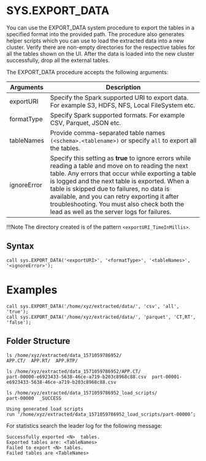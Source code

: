 # SYS.EXPORT_DATA

You can use the EXPORT_DATA system procedure to export the tables in a specified format into the provided path. The procedure also generates helper scripts which you can use to load the extracted data into a new cluster. Verify there are non-empty directories for the respective tables for all the tables shown on the  UI. After the data is loaded into the new cluster successfully, drop all the external tables. 



The EXPORT_DATA procedure accepts the following arguments:

| Arguments | Description |
|--------|--------|
|    exportURI    |  Specify the Spark supported URI to export data. For example S3, HDFS, NFS, Local FileSystem etc.|
|   formatType     | Specify Spark supported formats. For example CSV, Parquet, JSON etc.|
|  tableNames      | Provide comma-separated table names `(<schema>.<tablename>)` or specify `all` to export all the tables.|
| ignoreError       | Specify this setting as **true** to ignore errors while reading a table and move on to reading the next table. Any errors that occur while exporting a table is logged and the next table is exported.  When a table is skipped due to failures, no data is available, and you can retry exporting it after troubleshooting. You must also check both the lead as well as the server logs for failures.|

!!!Note
	The directory created is of the pattern `<exportURI_TimeInMillis>`.

## Syntax

```
call sys.EXPORT_DATA('<exportURI>', '<formatType>', '<tableNames>', '<ignoreError>');
```

# Examples

```
call sys.EXPORT_DATA('/home/xyz/extracted/data/', 'csv', 'all', 'true');
call sys.EXPORT_DATA('/home/xyz/extracted/data/', 'parquet', 'CT,RT', 'false');

```

## Folder Structure

```
ls /home/xyz/extracted/data_1571059786952/
APP.CT/  APP.RT/  APP.RTP/

ls /home/xyz/extracted/data_1571059786952/APP.CT/
part-00000-e6923433-5638-46ce-a719-b203c8968c88.csv  part-00001-e6923433-5638-46ce-a719-b203c8968c88.csv

ls /home/xyz/extracted/data_1571059786952_load_scripts/
part-00000  _SUCCESS

Using generated load scripts
run ‘/home/xyz/extracted/data_1571059786952_load_scripts/part-00000’;

```


For statistics search the leader log for the following message:

```
Successfully exported <N>  tables.
Exported tables are: <TableNames>
Failed to export <N> tables.
Failed tables are <TableNames>
```


